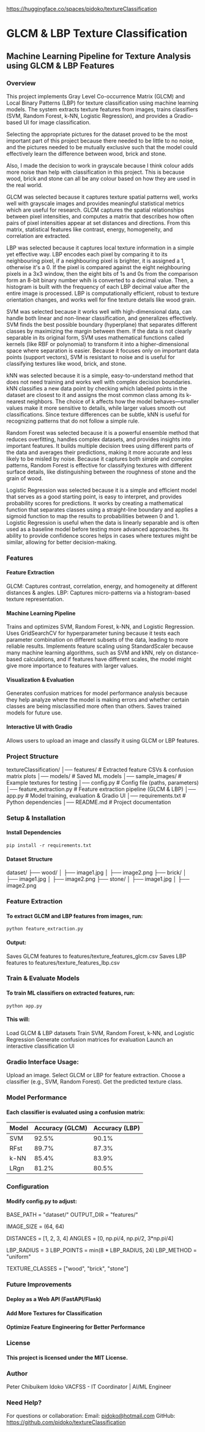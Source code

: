 https://huggingface.co/spaces/pidoko/textureClassification

# GLCM & LBP Texture Classification
## Machine Learning Pipeline for Texture Analysis using GLCM & LBP Features
### Overview
This project implements Gray Level Co-occurrence Matrix (GLCM) and Local Binary Patterns (LBP) for texture classification using machine learning models. The system extracts texture features from images, trains classifiers (SVM, Random Forest, k-NN, Logistic Regression), and provides a Gradio-based UI for image classification. 

Selecting the appropriate pictures for the dataset proved to be the most important part of this project because there needed to be little to no noise, and the pictures needed to be mutually exclusive such that the model could effectively learn the difference between wood, brick and stone.

Also, I made the decision to work in grayscale because I think colour adds more noise than help with classification in this project. This is because wood, brick and stone can all be any colour based on how they are used in the real world.

GLCM was selected because it captures texture spatial patterns well, works well with grayscale images and provides meaningful statistical metrics which are useful for research. GLCM captures the spatial relationships between pixel intensities, and computes a matrix that describes how often pairs of pixel intensities appear at set distances and directions. From this matrix, statistical features like contrast, energy, homogeneity, and correlation are extracted.  

LBP was selected because it captures local texture information in a simple yet effective way. LBP encodes each pixel by comparing it to its neighbouring pixel, if a neighbouring pixel is brighter, it is assigned a 1, otherwise it's a 0. If the pixel is compared against the eight neighbouring pixels in a 3x3 window, then the eight bits of 1s and 0s from the comparison form an 8-bit binary number whih is converted to a decimal value. Then, a histogram is built with the frequency of each LBP decimal value after the entire image is processed. LBP is computationally efficient, robust to texture orientation changes, and works well for fine texture details like wood grain.

SVM was selected because it works well with high-dimensional data, can handle both linear and non-linear classification, and generalizes effectively. SVM finds the best possible boundary (hyperplane) that separates different classes by maximizing the margin between them. If the data is not clearly separable in its original form, SVM uses mathematical functions called kernels (like RBF or polynomial) to transform it into a higher-dimensional space where separation is easier. Because it focuses only on important data points (support vectors), SVM is resistant to noise and is useful for classifying textures like wood, brick, and stone.

kNN was selected because it is a simple, easy-to-understand method that does not need training and works well with complex decision boundaries. kNN classifies a new data point by checking which labeled points in the dataset are closest to it and assigns the most common class among its k-nearest neighbors. The choice of k affects how the model behaves—smaller values make it more sensitive to details, while larger values smooth out classifications. Since texture differences can be subtle, kNN is useful for recognizing patterns that do not follow a simple rule.

Random Forest was selected because it is a powerful ensemble method that reduces overfitting, handles complex datasets, and provides insights into important features. It builds multiple decision trees using different parts of the data and averages their predictions, making it more accurate and less likely to be misled by noise. Because it captures both simple and complex patterns, Random Forest is effective for classifying textures with different surface details, like distinguishing between the roughness of stone and the grain of wood.

Logistic Regression was selected because it is a simple and efficient model that serves as a good starting point, is easy to interpret, and provides probability scores for predictions. It works by creating a mathematical function that separates classes using a straight-line boundary and applies a sigmoid function to map the results to probabilities between 0 and 1. Logistic Regression is useful when the data is linearly separable and is often used as a baseline model before testing more advanced approaches. Its ability to provide confidence scores helps in cases where textures might be similar, allowing for better decision-making.

### Features
#### Feature Extraction
GLCM: Captures contrast, correlation, energy, and homogeneity at different distances & angles.
LBP: Captures micro-patterns via a histogram-based texture representation.

#### Machine Learning Pipeline
Trains and optimizes SVM, Random Forest, k-NN, and Logistic Regression.
Uses GridSearchCV for hyperparameter tuning because it tests each parameter combination on different subsets of the data, leading to more reliable results.
Implements feature scaling using StandardScaler because many machine learning algorithms, such as SVM and kNN, rely on distance-based calculations, and if features have different scales, the model might give more importance to features with larger values.

#### Visualization & Evaluation
Generates confusion matrices for model performance analysis because they help analyze where the model is making errors and whether certain classes are being misclassified more often than others.
Saves trained models for future use.

#### Interactive UI with Gradio
Allows users to upload an image and classify it using GLCM or LBP features.

### Project Structure
textureClassification/ │── features/ # Extracted feature CSVs & confusion matrix plots │── models/ # Saved ML models │── sample_images/ # Example textures for testing │── config.py # Config file (paths, parameters) │── feature_extraction.py # Feature extraction pipeline (GLCM & LBP) │── app.py # Model training, evaluation & Gradio UI │── requirements.txt # Python dependencies │── README.md # Project documentation

### Setup & Installation
#### Install Dependencies
```
pip install -r requirements.txt
```

#### Dataset Structure
dataset/ ├── wood/ │ ├── image1.jpg │ ├── image2.png ├── brick/ │ ├── image1.jpg │ ├── image2.png ├── stone/ │ ├── image1.jpg │ ├── image2.png

### Feature Extraction
#### To extract GLCM and LBP features from images, run:
```
python feature_extraction.py
```
#### Output:
Saves GLCM features to features/texture_features_glcm.csv
Saves LBP features to features/texture_features_lbp.csv

### Train & Evaluate Models
#### To train ML classifiers on extracted features, run:
```
python app.py
```
#### This will:
Load GLCM & LBP datasets
Train SVM, Random Forest, k-NN, and Logistic Regression
Generate confusion matrices for evaluation
Launch an interactive classification UI

### Gradio Interface Usage: 
Upload an image.
Select GLCM or LBP for feature extraction.
Choose a classifier (e.g., SVM, Random Forest).
Get the predicted texture class.

### Model Performance
#### Each classifier is evaluated using a confusion matrix:
| Model  | Accuracy (GLCM) | Accuracy (LBP) |
|--------|---------------|---------------|
| SVM    | 92.5%        | 90.1%        |
| RFst   | 89.7%        | 87.3%        |
| k-NN   | 85.4%        | 83.9%        |
| LRgn   | 81.2%        | 80.5%        |

### Configuration
#### Modify config.py to adjust:

BASE_PATH = "dataset/"
OUTPUT_DIR = "features/"

IMAGE_SIZE = (64, 64)

DISTANCES = [1, 2, 3, 4]
ANGLES = [0, np.pi/4, np.pi/2, 3*np.pi/4]

LBP_RADIUS = 3
LBP_POINTS = min(8 * LBP_RADIUS, 24)
LBP_METHOD = "uniform"

TEXTURE_CLASSES = ["wood", "brick", "stone"]

### Future Improvements
#### Deploy as a Web API (FastAPI/Flask)
#### Add More Textures for Classification
#### Optimize Feature Engineering for Better Performance

### License
#### This project is licensed under the MIT License.

### Author
Peter Chibuikem Idoko
VACFSS - IT Coordinator | AI/ML Engineer

### Need Help?
For questions or collaboration: Email: pidoko@hotmail.com
GitHub: https://github.com/pidoko/textureClassification
